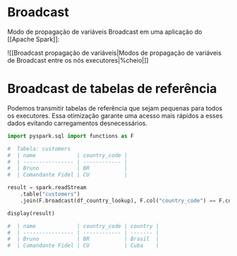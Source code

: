 # Broadcast

Modo de propagação de variáveis Broadcast em uma aplicação do [[Apache Spark]]:

![[Broadcast propagação de variáveis|Modos de propagação de variáveis de Broadcast entre os nós executores|%cheio|]]

# Broadcast de tabelas de referência

Podemos transmitir tabelas de referência que sejam pequenas para todos os executores. Essa otimização garante uma acesso mais rápidos a esses dados evitando carregamentos desnecessários.

```python
import pyspark.sql import functions as F

#  Tabela: customers
#  | name             | country_code |
#  | ---------------- | ------------ |
#  | Bruno            | BR           |
#  | Comandante Fidel | CU           |

result = spark.readStream
	.table("customers")
	.join(F.broadcast(df_country_lookup), F.col("country_code") == F.col("code"), "inner")

display(result)

#  | name             | country_code | country |
#  | ---------------- | ------------ | ------- |
#  | Bruno            | BR           | Brasil  |
#  | Comandante Fidel | CU           | Cuba    |
```